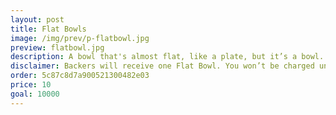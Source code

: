 ```yaml
---
layout: post
title: Flat Bowls
image: /img/prev/p-flatbowl.jpg
preview: flatbowl.jpg
description: A bowl that's almost flat, like a plate, but it’s a bowl.
disclaimer: Backers will receive one Flat Bowl. You won’t be charged unless the goal is reached.
order: 5c87c8d7a900521300482e03
price: 10
goal: 10000
---
```

